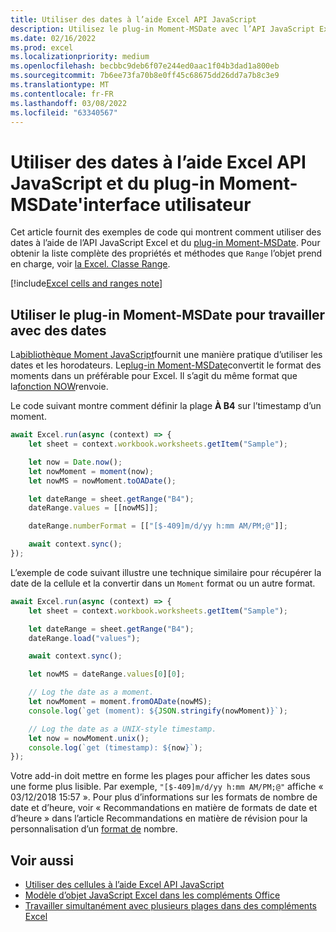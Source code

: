 ```yaml
---
title: Utiliser des dates à l’aide Excel API JavaScript
description: Utilisez le plug-in Moment-MSDate avec l’API JavaScript Excel pour travailler avec les dates.
ms.date: 02/16/2022
ms.prod: excel
ms.localizationpriority: medium
ms.openlocfilehash: becbbc9deb6f07e244ed0aac1f04b3dad1a800eb
ms.sourcegitcommit: 7b6ee73fa70b8e0ff45c68675dd26dd7a7b8c3e9
ms.translationtype: MT
ms.contentlocale: fr-FR
ms.lasthandoff: 03/08/2022
ms.locfileid: "63340567"
---
```

# <a name="work-with-dates-using-the-excel-javascript-api-and-the-moment-msdate-plug-in"></a>Utiliser des dates à l’aide Excel API JavaScript et du plug-in Moment-MSDate'interface utilisateur

Cet article fournit des exemples de code qui montrent comment utiliser des dates à l’aide de l’API JavaScript Excel et du [plug-in Moment-MSDate](https://www.npmjs.com/package/moment-msdate). Pour obtenir la liste complète des propriétés et méthodes que `Range` l’objet prend en charge, voir [la Excel. Classe Range](/javascript/api/excel/excel.range).

[!include[Excel cells and ranges note](../includes/note-excel-cells-and-ranges.md)]

## <a name="use-the-moment-msdate-plug-in-to-work-with-dates"></a>Utiliser le plug-in Moment-MSDate pour travailler avec des dates

La[bibliothèque Moment JavaScript](https://momentjs.com/)fournit une manière pratique d’utiliser les dates et les horodateurs. Le[plug-in Moment-MSDate](https://www.npmjs.com/package/moment-msdate)convertit le format des moments dans un préférable pour Excel. Il s’agit du même format que la[fonction NOW](https://support.microsoft.com/office/3337fd29-145a-4347-b2e6-20c904739c46)renvoie.

Le code suivant montre comment définir la plage **À B4** sur l’timestamp d’un moment.

```js
await Excel.run(async (context) => {
    let sheet = context.workbook.worksheets.getItem("Sample");

    let now = Date.now();
    let nowMoment = moment(now);
    let nowMS = nowMoment.toOADate();

    let dateRange = sheet.getRange("B4");
    dateRange.values = [[nowMS]];

    dateRange.numberFormat = [["[$-409]m/d/yy h:mm AM/PM;@"]];

    await context.sync();
});
```

L’exemple de code suivant illustre une technique similaire pour récupérer la date de la cellule et la convertir dans un `Moment` format ou un autre format.

```js
await Excel.run(async (context) => {
    let sheet = context.workbook.worksheets.getItem("Sample");

    let dateRange = sheet.getRange("B4");
    dateRange.load("values");

    await context.sync();

    let nowMS = dateRange.values[0][0];

    // Log the date as a moment.
    let nowMoment = moment.fromOADate(nowMS);
    console.log(`get (moment): ${JSON.stringify(nowMoment)}`);

    // Log the date as a UNIX-style timestamp.
    let now = nowMoment.unix();
    console.log(`get (timestamp): ${now}`);
});
```

Votre add-in doit mettre en forme les plages pour afficher les dates sous une forme plus lisible. Par exemple, `"[$-409]m/d/yy h:mm AM/PM;@"` affiche « 03/12/2018 15:57 ». Pour plus d’informations sur les formats de nombre de date et d’heure, voir « Recommandations en matière de formats de date et d’heure » dans l’article Recommandations en matière de révision pour la personnalisation d’un [format de](https://support.microsoft.com/office/c0a1d1fa-d3f4-4018-96b7-9c9354dd99f5) nombre.

## <a name="see-also"></a>Voir aussi

- [Utiliser des cellules à l’aide Excel API JavaScript](excel-add-ins-cells.md)
- [Modèle d’objet JavaScript Excel dans les compléments Office](excel-add-ins-core-concepts.md)
- [Travailler simultanément avec plusieurs plages dans des compléments Excel](excel-add-ins-multiple-ranges.md)
